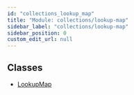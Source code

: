 ```yaml
---
id: "collections_lookup_map"
title: "Module: collections/lookup-map"
sidebar_label: "collections/lookup-map"
sidebar_position: 0
custom_edit_url: null
---
```


## Classes

- [LookupMap](../classes/collections_lookup_map.LookupMap.md)
